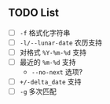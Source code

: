 
## TODO List

- [ ] `-f` 格式化字符串
- [ ] `-l/--lunar-date` 农历支持
- [ ] 对格式 `%Y-%m-%d` 支持
- [ ] 最近的 `%m-%d` 支持
    - `--no-next` 选项?
- [ ] `+/-delta_date` 支持
- [ ] `-g` 多次匹配
